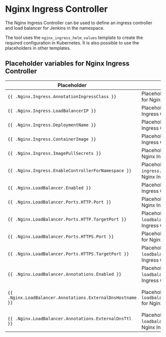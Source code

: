 # Nginx Ingress Controller

The Nginx Ingress Controller can be used to define an ingress controller and load balancer for Jenkins in the namespace.

The tool uses the `nginx_ingress_helm_values` template to create the required configuration in Kubernetes.
It is also possible to use the placeholders in other templates.

## Placeholder variables for Nginx Ingress Controller

| Placeholder | Description | Source |
| --- | --- | --- |
| `{{ .Nginx.Ingress.AnnotationIngressClass }}` | Placeholder for `ingress.annotationIngressClass` for Nginx Ingress Controller | configuration `NGINX_INGRESS_ANNOTATION_CLASS` |
| `{{ .Nginx.Ingress.LoadBalancerIP }}` | Placeholder for `ingress.loadbalancerIp` for Nginx Ingress Controller | user input |
| `{{ .Nginx.Ingress.DeploymentName }}` | Placeholder for `ingress.deploymentName` for Nginx Ingress Controller | configuration `NGINX_INGRESS_DEPLOYMENT_NAME` |
| `{{ .Nginx.Ingress.ContainerImage }}` | Placeholder for `ingress.containerImage` for Nginx Ingress Controller | configuration `NGINX_INGRESS_CONTROLLER_CONTAINER_IMAGE` |
| `{{ .Nginx.Ingress.ImagePullSecrets }}` | Placeholder for `ingress.imagePullSecrets` for Nginx Ingress Controller | configuration `NGINX_INGRESS_CONTROLLER_CONTAINER_PULL_SECRETS` |
| `{{ .Nginx.Ingress.EnableControllerForNamespace }}` | Placeholder for `ingress.controllerForNamespace.enabled` for Nginx Ingress Controller | configuration `NGINX_INGRESS_CONTROLLER_FOR_NAMESPACE` |
| `{{ .Nginx.LoadBalancer.Enabled }}` | Placeholder for `loadbalancer.enabled` for Nginx Ingress Controller load balancer | configuration `NGINX_LOADBALANCER_ENABLED` |
| `{{ .Nginx.LoadBalancer.Ports.HTTP.Port }}` | Placeholder for `loadbalancer.ports.http.port` for Nginx Ingress Controller load balancer | configuration `NGINX_LOADBALANCER_HTTP_PORT` |
| `{{ .Nginx.LoadBalancer.Ports.HTTP.TargetPort }}` | Placeholder for `loadbalancer.ports.http.targetPort` for Nginx Ingress Controller load balancer | configuration `NGINX_LOADBALANCER_HTTP_TARGETPORT` |
| `{{ .Nginx.LoadBalancer.Ports.HTTPS.Port }}` | Placeholder for `loadbalancer.ports.https.port` for Nginx Ingress Controller load balancer | configuration `NGINX_LOADBALANCER_HTTPS_PORT` |
| `{{ .Nginx.LoadBalancer.Ports.HTTPS.TargetPort }}` | Placeholder for `loadbalancer.ports.https.targetPort` for Nginx Ingress Controller load balancer | configuration `NGINX_LOADBALANCER_HTTPS_TARGETPORT` |
| `{{ .Nginx.LoadBalancer.Annotations.Enabled }}` | Placeholder for `loadbalancer.annotations.enabled` for Nginx Ingress Controller load balancer | configuration `NGINX_LOADBALANCER_ANNOTATIONS_ENABLED` |
| `{{ .Nginx.LoadBalancer.Annotations.ExternalDnsHostname }}` | Placeholder for `loadbalancer.annotations.external_dns_hostname` for Nginx Ingress Controller load balancer | If no domain was set by the user, the default is the `<namespace>`.<configuration `NGINX_LOADBALANCER_ANNOTATIONS_EXT_DNS_HOSTNAME`>. Else it uses the entered domain. |
| `{{ .Nginx.LoadBalancer.Annotations.ExternalDnsTtl }}` | Placeholder for `loadbalancer.annotations.external_dns_ttl` for Nginx Ingress Controller load balancer | configuration `NGINX_LOADBALANCER_ANNOTATIONS_EXT_DNS_TTL` |
